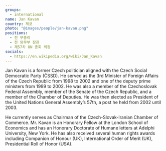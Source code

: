 ```yaml
---
groups:
  - international
name: Jan Kavan
country: 체코
photo: "@images/people/jan-kavan.png"
positions:
  - 전 부총리
  - 전 외무부 장관
  - 제57차 UN 총회 의장
socials:
  - https://en.wikipedia.org/wiki/Jan_Kavan
---
```


Jan Kavan is a former Czech politician aligned with the Czech Social Democratic Party (ČSSD). He served as the 3rd Minister of Foreign Affairs of the Czech Republic from 1998 to 2002 and one of the deputy prime ministers from 1999 to 2002. He was also a member of the Czechoslovak Federal Assembly, member of the Senate of the Czech Republic, and a member of the Chamber of Deputies. He was then elected as President of the United Nations General Assembly’s 57th, a post he held from 2002 until 2003.

He currently serves as Chairman of the Czech-Slovak-Iranian Chamber of Commerce. Mr. Kavan is an Honorary Fellow at the London School of Economics and has an Honorary Doctorate of Humane letters at Adelphi University, New York. He has also received several human rights awards including Companion of Honour (UK), International Order of Merit (UK), Presidential Roll of Honor (USA).
